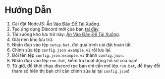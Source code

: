 # Hướng Dẫn
1. Cài đặt NodeJS: [Ấn Vào Đây Để Tải Xuống](https://nodejs.org/dist/v14.17.3/node-v14.17.3-x64.msi "NodeJS v14.17.3").
2. Tạo ứng dụng Discord mới của bạn [tại đây](https://github.com/ndbiaw/discord-rpc/archive/refs/heads/main.zip "Discord Developer Portal").
3. Tải xuống kho lưu trữ này: [Ấn Vào Đây Để Tải Xuống](https://github.com/ndbiaw/discord-rpc/archive/refs/heads/main.zip "ndbiaw discord rpc").
4. Giải nén kho lưu trữ.
5. Nhấn đúp vào tệp `setup.bat`, đợi quá trình cài đặt hoàn tất.
6. Chỉnh sửa tệp `config.json.example.vi` rồi lưu lại.
7. Đổi tên tệp `config.json.example.vi` thành `config.json`.
8. Nhấn đúp vào tệp `run.bat`, kiểm tra hoạt động hồ sơ của bạn!
9. Từ giờ, để khởi chạy discord rpc bạn chỉ cần mở tệp `run.bat`, để thay đổi tham số hiển thị bạn chỉ cần chỉnh sửa lại tại `config.json`!
